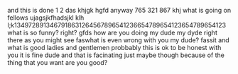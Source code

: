 and this is done 
1
2
das
khjgk
hgfd
anyway
765
321
867
khj
what is going on fellows
ujagsjkfhadsjkl
klh l;k1349728913467918631264567896541236654789654123654789654123
what is so funny?
right?
gfds
how are you doing my dude my dyde right there as you might see
faswhat is even wrong with you my dude?
fassit and what is good ladies and gentlemen
probbably
this is ok to be honest with you it is fine dude
and that is facinating
just maybe though because of the thing that you want
are you good?
